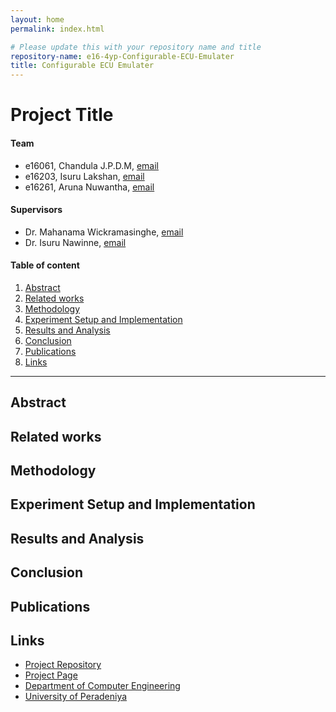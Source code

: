 ```yaml
---
layout: home
permalink: index.html

# Please update this with your repository name and title
repository-name: e16-4yp-Configurable-ECU-Emulater
title: Configurable ECU Emulater
---
```


# Project Title

#### Team

- e16061, Chandula J.P.D.M, [email](mailto:e16061@eng.pdn.ac.lk)
- e16203, Isuru Lakshan, [email](mailto:e16203@eng.pdn.ac.lk)
- e16261, Aruna Nuwantha, [email](mailto:e16261@eng.pdn.ac.lk)

#### Supervisors

- Dr. Mahanama Wickramasinghe, [email](mailto:mahanamaw@eng.pdn.ac.lk)
- Dr. Isuru Nawinne, [email](mailto:isurunawinne@eng.pdn.ac.lk)

#### Table of content

1. [Abstract](#abstract)
2. [Related works](#related-works)
3. [Methodology](#methodology)
4. [Experiment Setup and Implementation](#experiment-setup-and-implementation)
5. [Results and Analysis](#results-and-analysis)
6. [Conclusion](#conclusion)
7. [Publications](#publications)
8. [Links](#links)

---

<!-- DELETE THIS SAMPLE before publishing to GitHub Pages !!!
This is a sample image, to show how to add images to your page. To learn more options, please refer [this](https://projects.ce.pdn.ac.lk/docs/faq/how-to-add-an-image/)
![Sample Image](./images/sample.png) -->


## Abstract

## Related works

## Methodology

## Experiment Setup and Implementation

## Results and Analysis

## Conclusion

## Publications
[//]: # "Note: Uncomment each once you uploaded the files to the repository"

<!-- 1. [Semester 7 report](./) -->
<!-- 2. [Semester 7 slides](./) -->
<!-- 3. [Semester 8 report](./) -->
<!-- 4. [Semester 8 slides](./) -->
<!-- 5. Author 1, Author 2 and Author 3 "Research paper title" (2021). [PDF](./). -->


## Links

[//]: # ( NOTE: EDIT THIS LINKS WITH YOUR REPO DETAILS )

- [Project Repository](https://github.com/cepdnaclk/e16-4yp-Configurable-ECU-Emulater)
- [Project Page](https://cepdnaclk.github.io/e16-4yp-Configurable-ECU-Emulater)
- [Department of Computer Engineering](http://www.ce.pdn.ac.lk/)
- [University of Peradeniya](https://eng.pdn.ac.lk/)

[//]: # "Please refer this to learn more about Markdown syntax"
[//]: # "https://github.com/adam-p/markdown-here/wiki/Markdown-Cheatsheet"

